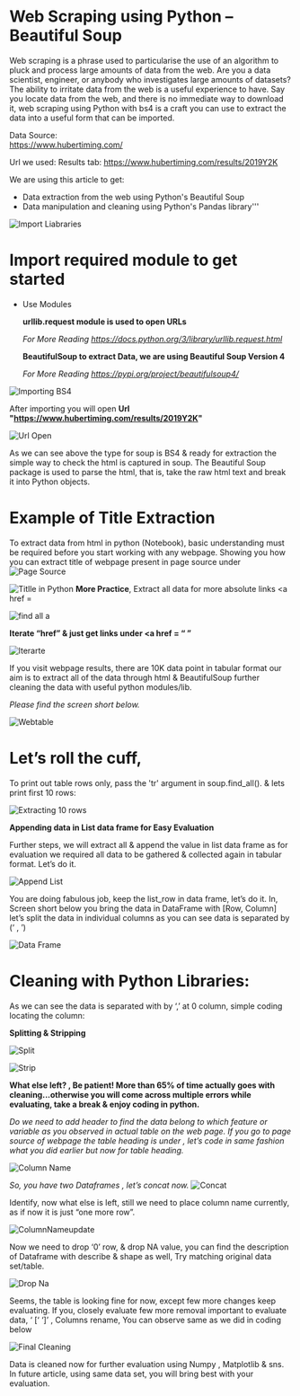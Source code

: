 # Web Scraping using Python – Beautiful Soup 

Web scraping is a phrase used to particularise the use of an algorithm to pluck and process large amounts of data from the web. Are you a data scientist, engineer, or anybody who investigates large amounts of datasets? The ability to irritate data from the web is a useful experience to have. Say you locate data from the web, and there is no immediate way to download it, web scraping using Python with bs4 is a craft you can use to extract the data into a useful form that can be imported.

Data Source:	
https://www.hubertiming.com/

Url we used: Results tab:
https://www.hubertiming.com/results/2019Y2K

We are using this article to get:
- Data extraction from the web using Python's Beautiful Soup
- Data manipulation and cleaning using Python's Pandas library'''


![Import Liabraries](https://user-images.githubusercontent.com/48548134/58807726-45dd5580-8636-11e9-82b1-49b783cb2943.PNG)

# Import required module to get started 
- Use Modules

  **urllib.request module is used to open URLs**
 
  *For More Reading https://docs.python.org/3/library/urllib.request.html*

  **BeautifulSoup to extract Data, we are using Beautiful Soup Version 4**
  
  *For More Reading https://pypi.org/project/beautifulsoup4/*
  
![Importing BS4](https://user-images.githubusercontent.com/48548134/58809689-0153b900-863a-11e9-8291-247b7953bdf5.PNG)

After importing you will open **Url "https://www.hubertiming.com/results/2019Y2K"**

![Url Open](https://user-images.githubusercontent.com/48548134/58810006-a7072800-863a-11e9-917a-a92ae8bb3ee5.PNG)

As we can see above the type for soup is BS4 & ready for extraction the simple way to check the html is captured in soup. The Beautiful Soup package is used to parse the html, that is, take the raw html text and break it into Python objects. 

# Example of Title Extraction

To extract data from html in python (Notebook), basic understanding must be required before you start working with any webpage.  Showing you how you can extract title of webpage present in page source under <title> </title>
![Page Source](https://user-images.githubusercontent.com/48548134/58810993-9fe11980-863c-11e9-995b-ae840ec70b43.PNG)

![Titlle in Python](https://user-images.githubusercontent.com/48548134/58811265-1bdb6180-863d-11e9-9e41-49c8f2774311.PNG)
**More Practice**, Extract all data for more absolute links <a href =

![find all a](https://user-images.githubusercontent.com/48548134/58811526-94422280-863d-11e9-854b-60004c8061b4.PNG)

**Iterate “href” & just get links under <a href = “ ”</a>**

![Iterarte](https://user-images.githubusercontent.com/48548134/58811713-f0a54200-863d-11e9-9ad5-8d4da2aadb6c.PNG)

If you visit webpage results, there are 10K data point in tabular format our aim is to extract all of the data through html & BeautifulSoup further cleaning the data with useful python modules/lib. 

*Please find the screen short below.*

![Webtable](https://user-images.githubusercontent.com/48548134/58811911-585b8d00-863e-11e9-9a4c-4be9adf8a80e.PNG)

# Let’s roll the cuff,

To print out table rows only, pass the 'tr' argument in soup.find_all(). & lets print first 10 rows: 

![Extracting 10 rows](https://user-images.githubusercontent.com/48548134/58812325-3a425c80-863f-11e9-8388-9bd5bd20b81c.PNG)

**Appending data in List data frame for Easy Evaluation**

Further steps, we will extract all <td></td> & append the value in list data frame as for evaluation we required all data to be gathered & collected again in tabular format. Let’s do it.

![Append List](https://user-images.githubusercontent.com/48548134/58812466-93aa8b80-863f-11e9-9f2f-9038934c668c.PNG)

You are doing fabulous job, keep the list_row in data frame, let’s do it. In, Screen short below you bring the data in DataFrame with [Row, Column] let’s split the data in individual columns as you can see data is separated by (‘ , ’)

![Data Frame](https://user-images.githubusercontent.com/48548134/58812735-129fc400-8640-11e9-919d-a3f6ec999557.PNG)

# Cleaning with Python Libraries:

As we can see the data is separated with by ‘,’ at 0 column, simple coding locating the column:

**Splitting & Stripping**

![Split](https://user-images.githubusercontent.com/48548134/58813090-b4bfac00-8640-11e9-8ad9-a0e86973e1fe.PNG)

![Strip](https://user-images.githubusercontent.com/48548134/58813184-d9b41f00-8640-11e9-842f-e5ef69a4b9ce.PNG)

**What else left? , Be patient! More than 65% of time actually goes with cleaning...otherwise you will come across multiple errors while evaluating, take a break & enjoy coding in python.**

*Do we need to add header to find the data belong to which feature or variable as you observed in actual table on the web page. If you go to page source of webpage the table heading is under <th></th>, let’s code in same fashion what you did earlier but now for table heading.*

![Column Name](https://user-images.githubusercontent.com/48548134/58813429-64951980-8641-11e9-90f7-00d4799d1c44.PNG)

*So, you have two Dataframes , let’s concat now.*
![Concat](https://user-images.githubusercontent.com/48548134/58813705-f69d2200-8641-11e9-91e6-3253675ca211.PNG)

Identify, now what else is left, still we need to place column name currently, as if now it is just “one more row”.

![ColumnNameupdate](https://user-images.githubusercontent.com/48548134/58814176-eb96c180-8642-11e9-861a-c8e26a785f7c.PNG)

Now we need to drop ‘0’ row, & drop NA value, you can find the description of Dataframe with describe & shape as well, Try matching original data set/table. 

![Drop Na](https://user-images.githubusercontent.com/48548134/58814261-1aad3300-8643-11e9-9853-b25ecbefbe04.PNG)

Seems, the table is looking fine for now, except few more changes keep evaluating.
If you, closely evaluate few more removal important to evaluate data, ‘ [‘ ‘]’  , Columns rename, You can observe same as we did in coding below

![Final Cleaning](https://user-images.githubusercontent.com/48548134/58814474-69f36380-8643-11e9-8247-c282719bcb16.PNG)

Data is cleaned now for further evaluation using Numpy , Matplotlib & sns.
In future article, using same data set, you will bring best with your evaluation.




